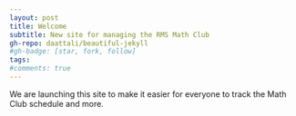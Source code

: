 ```yaml
---
layout: post
title: Welcome
subtitle: New site for managing the RMS Math Club
gh-repo: daattali/beautiful-jekyll
#gh-badge: [star, fork, follow]
tags:
#comments: true
---
```


We are launching this site to make it easier for everyone to track the Math Club schedule and more.